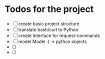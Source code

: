 # Todos for the project

- [ ] create basic project structure 
- [ ] translate bash/curl to Python
- [ ] create Interface for request-commands
- [ ] model Model :) -> python objects 
- [ ] 
- [ ] 
